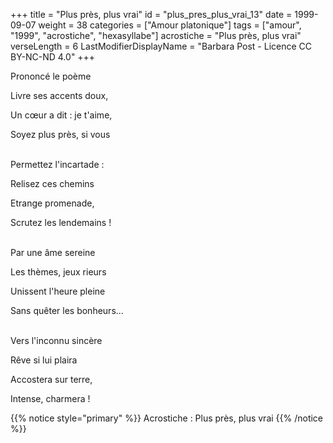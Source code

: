 +++
title = "Plus près, plus vrai"
id = "plus_pres_plus_vrai_13"
date = 1999-09-07
weight = 38
categories = ["Amour platonique"]
tags = ["amour", "1999", "acrostiche", "hexasyllabe"]
acrostiche = "Plus près, plus vrai"
verseLength = 6
LastModifierDisplayName = "Barbara Post - Licence CC BY-NC-ND 4.0"
+++

Prononcé le poème

Livre ses accents doux,

Un cœur a dit : je t'aime,

Soyez plus près, si vous

 \
Permettez l'incartade :

Relisez ces chemins

Etrange promenade,

Scrutez les lendemains !

 \
Par une âme sereine

Les thèmes, jeux rieurs

Unissent l'heure pleine

Sans quêter les bonheurs...

 \
Vers l'inconnu sincère

Rêve si lui plaira

Accostera sur terre,

Intense, charmera !

{{% notice style="primary" %}}
Acrostiche : Plus près, plus vrai
{{% /notice %}}
